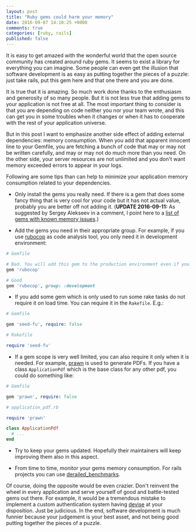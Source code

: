 ```yaml
---
layout: post
title: "Ruby gems could harm your memory"
date: 2016-09-07 14:10:25 +0000
comments: true
categories: [ruby, rails]
published: false
---
```

It is easy to get amazed with the wonderful world that the open source community has created around ruby gems. It seems to exist a library for everything you can imagine. Some people can even get the illusion that software development is as easy as putting together the pieces of a puzzle: just take rails, put this gem here and that one there and you are done.

It is true that it is amazing. So much work done thanks to the enthusiasm and generosity of so many people. But it is not less true that adding gems to your application is not free at all. The most important thing to consider is that you are depending on code neither you nor your team wrote, and this can get you in some troubles when it changes or when it has to cooperate with the rest of your application universe.

But in this post I want to emphasize another side effect of adding external dependencies: memory consumption. When you add that apparent innocent line to your Gemfile, you are fetching a bunch of code that may or may not be written carefully, and may or may not do much more than you need. On the other side, your server resources are not unlimited and you don't want memory exceeded errors to appear in your logs.

Following are some tips than can help to minimize your application memory consumption related to your dependencies.

* Only install the gems you really need. If there is a gem that does some fancy thing that is very cool for your code but it has not actual value, probably you are better off not adding it. (**UPDATE 2016-09-11:** As suggested by Sergey Alekseev in a comment, I point here to a [list of gems with known memory issues](https://github.com/ASoftCo/leaky-gems).) 

* Add the gems you need in their appropriate group. For example, if you use [rubocop](https://github.com/bbatsov/rubocop) as code analysis tool, you only need it in development environment:

```ruby
# Gemfile

# Bad. You will add this gem to the production environment even if you are not using it there
gem 'rubocop'

# Good
gem 'rubocop', group: :development
```

* If you add some gem which is only used to run some rake tasks do not require it on load time. You can require it in the `Rakefile`. E.g.:

```ruby
# Gemfile

gem 'seed-fu', require: false

# Rakefile

require 'seed-fu'
```

* If a gem scope is very well limited, you can also require it only when it is needed. For example, [prawn](https://github.com/randym/axlsx) is used to generate PDFs. If you have a class `ApplicationPdf` which is the base class for any other pdf, you could do something like:

```ruby
# Gemfile

gem 'prawn', require: false

# application_pdf.rb

require 'prawn'

class ApplicationPdf
  # ...
end
```

* Try to keep your gems updated. Hopefully their maintainers will keep improving them also in this aspect.

* From time to time, monitor your gems memory consumption. For rails projects you can use [derailed_benchmarks](https://github.com/schneems/derailed_benchmarks).

Of course, doing the opposite would be even crazier. Don't reinvent the wheel in every application and serve yourself of good and battle-tested gems out there. For example, it would be a tremendous mistake to implement a custom authentication system having [devise](https://github.com/plataformatec/devise) at your disposition. Just be judicious. In the end, software development is much funnier because your judgement is your best asset, and not being good putting together the pieces of a puzzle. 
